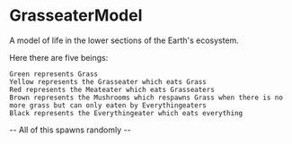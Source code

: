# GrasseaterModel
A model of life in the lower sections of the Earth's ecosystem. 

Here there are five beings:

	Green represents Grass
	Yellow represents the Grasseater which eats Grass
	Red represents the Meateater which eats Grasseaters
	Brown represents the Mushrooms which respawns Grass when there is no more grass but can only eaten by Everythingeaters
	Black represents the Everythingeater which eats everything

-- All of this spawns randomly --